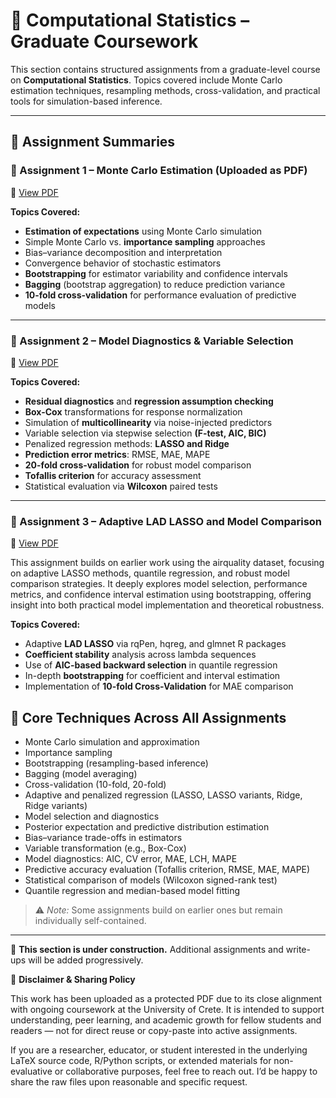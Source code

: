 # 🧮 Computational Statistics – Graduate Coursework

This section contains structured assignments from a graduate-level course on **Computational Statistics**. Topics covered include Monte Carlo estimation techniques, resampling methods, cross-validation, and practical tools for simulation-based inference.

---

## 📘 Assignment Summaries

### 📄 Assignment 1 – Monte Carlo Estimation (Uploaded as PDF)
📎 [View PDF](./M.C.S.Assignment_1.pdf)

**Topics Covered:**
- **Estimation of expectations** using Monte Carlo simulation
- Simple Monte Carlo vs. **importance sampling** approaches
- Bias–variance decomposition and interpretation
- Convergence behavior of stochastic estimators
- **Bootstrapping** for estimator variability and confidence intervals
- **Bagging** (bootstrap aggregation) to reduce prediction variance
- **10-fold cross-validation** for performance evaluation of predictive models

---

### 📄 Assignment 2 – Model Diagnostics & Variable Selection
📎 [View PDF](./M.C.S.Assignment_2.pdf)

**Topics Covered:**
- **Residual diagnostics** and **regression assumption checking**
- **Box-Cox** transformations for response normalization
- Simulation of **multicollinearity** via noise-injected predictors
- Variable selection via stepwise selection **(F-test, AIC, BIC)**
- Penalized regression methods: **LASSO and Ridge**
- **Prediction error metrics**: RMSE, MAE, MAPE
- **20-fold cross-validation** for robust model comparison
- **Tofallis criterion** for accuracy assessment
- Statistical evaluation via **Wilcoxon** paired tests

---

### 📄 Assignment 3 – Adaptive LAD LASSO and Model Comparison
📎 [View PDF](./M.C.S.Assignment_3.pdf)

This assignment builds on earlier work using the airquality dataset, focusing on adaptive LASSO methods, quantile regression, and robust model comparison strategies. It deeply explores model selection, performance metrics, and confidence interval estimation using bootstrapping, offering insight into both practical model implementation and theoretical robustness.

**Topics Covered:**
- Adaptive **LAD LASSO** via rqPen, hqreg, and glmnet R packages
- **Coefficient stability** analysis across lambda sequences
- Use of **AIC-based backward selection** in quantile regression
- In-depth **bootstrapping** for coefficient and interval estimation
- Implementation of **10-fold Cross-Validation** for MAE comparison

## 🧠 Core Techniques Across All Assignments

- Monte Carlo simulation and approximation
- Importance sampling
- Bootstrapping (resampling-based inference)
- Bagging (model averaging)
- Cross-validation (10-fold, 20-fold)
- Adaptive and penalized regression (LASSO, LASSO variants, Ridge, Ridge variants)
- Model selection and diagnostics
- Posterior expectation and predictive distribution estimation
- Bias–variance trade-offs in estimators
- Variable transformation (e.g., Box-Cox)
- Model diagnostics: AIC, CV error, MAE, LCH, MAPE
- Predictive accuracy evaluation (Tofallis criterion, RMSE, MAE, MAPE)
- Statistical comparison of models (Wilcoxon signed-rank test)
- Quantile regression and median-based model fitting

> ⚠️ *Note:* Some assignments build on earlier ones but remain individually self-contained.

---

🚧 **This section is under construction.** Additional assignments and write-ups will be added progressively.

📌 **Disclaimer & Sharing Policy**

This work has been uploaded as a protected PDF due to its close alignment with ongoing coursework at the University of Crete. It is intended to support understanding, peer learning, and academic growth for fellow students and readers — not for direct reuse or copy-paste into active assignments.

If you are a researcher, educator, or student interested in the underlying LaTeX source code, R/Python scripts, or extended materials for non-evaluative or collaborative purposes, feel free to reach out. I’d be happy to share the raw files upon reasonable and specific request.
